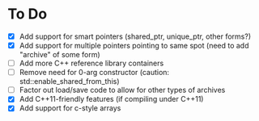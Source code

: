To Do
=====
- [X] Add support for smart pointers (shared_ptr, unique_ptr, other forms?)
- [X] Add support for multiple pointers pointing to same spot (need to add "archive" of some form)
- [ ] Add more C++ reference library containers
- [ ] Remove need for 0-arg constructor (caution: std::enable_shared_from_this)
- [ ] Factor out load/save code to allow for other types of archives
- [X] Add C++11-friendly features (if compiling under C++11)
- [X] Add support for c-style arrays
